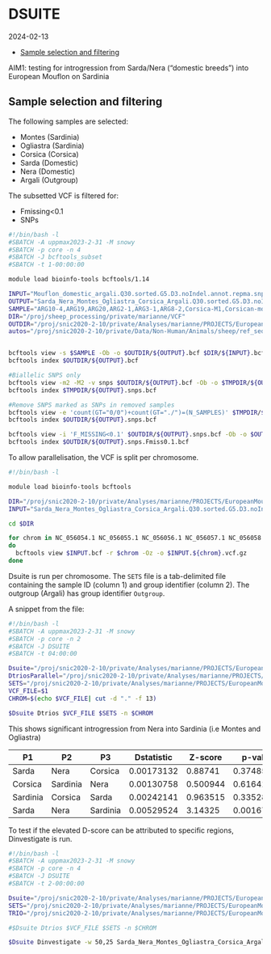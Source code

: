DSUITE
================
2024-02-13

- [Sample selection and filtering](#sample-selection-and-filtering)

AIM1: testing for introgression from Sarda/Nera (“domestic breeds”) into
European Mouflon on Sardinia

## Sample selection and filtering

The following samples are selected:

- Montes (Sardinia)
- Ogliastra (Sardinia)
- Corsica (Corsica)
- Sarda (Domestic)
- Nera (Domestic)
- Argali (Outgroup)

The subsetted VCF is filtered for:

- Fmissing\<0.1
- SNPs

``` bash
#!/bin/bash -l
#SBATCH -A uppmax2023-2-31 -M snowy
#SBATCH -p core -n 4
#SBATCH -J bcftools_subset
#SBATCH -t 1-00:00:00

module load bioinfo-tools bcftools/1.14

INPUT="Mouflon_domestic_argali.Q30.sorted.G5.D3.noIndel.annot.repma.snps.autos"
OUTPUT="Sarda_Nera_Montes_Ogliastra_Corsica_Argali.Q30.sorted.G5.D3.noIndel.annot.repma.autos"
SAMPLE="ARG10-4,ARG19,ARG20,ARG2-1,ARG3-1,ARG8-2,Corsica-M1,Corsican-mouflon-N00,Corsican-Mouflon-N43,Corsican-mouflon-N47,Corsican-mouflon-N76,Corsican-mouflon-N77,Corsican-mouflon-N83,Corsican-mouflon-N85,Corsican-mouflon-N90,Corsican-mouflon-N96,Corsican-mouflon-N97,Montes-1,Montes-2,Montes-3,Montes-4,Montes-5,Montes-6,Ogliastra-11,Ogliastra-12,Ogliastra-13,Ogliastra-14,Ogliastra-15,Ogliastra-18,Ogliastra-19,Ogliastra-1,Ogliastra-3,Ogliastra-4,Ogliastra-6,Ogliastra-9,Ogliastra-17,NeraSheep-183-F,NeraSheep-227-D,NeraSheep-227-F,NeraSheep-435-F,NeraSheep-450-F,NeraSheep-450-SO,NeraSheep-ISEDDU-SO,NeraSheep-P252,NeraSheep-P435,SardaSheep-1,SardaSheep-2,SardaSheep-3,SardaSheep-4,SardaSheep-5,SardaSheep-6"
DIR="/proj/sheep_processing/private/marianne/VCF"
OUTDIR="/proj/snic2020-2-10/private/Analyses/marianne/PROJECTS/EuropeanMouflon/DSUITE"
autos="/proj/snic2020-2-10/private/Data/Non-Human/Animals/sheep/ref_seqs/ARS-UI_Ramb_v2.0/RepeatMasker/GCF_016772045.1_ARS-UI_Ramb_v2.0_genomic.autos.bed"


bcftools view -s $SAMPLE -Ob -o $OUTDIR/${OUTPUT}.bcf $DIR/${INPUT}.bcf
bcftools index $OUTDIR/${OUTPUT}.bcf

#Biallelic SNPS only
bcftools view -m2 -M2 -v snps $OUTDIR/${OUTPUT}.bcf -Ob -o $TMPDIR/${OUTPUT}.snps.bcf
bcftools index $TMPDIR/${OUTPUT}.snps.bcf

#Remove SNPS marked as SNPs in removed samples
bcftools view -e 'count(GT="0/0")+count(GT="./")=(N_SAMPLES)' $TMPDIR/${OUTPUT}.snps.bcf -Ob -o $OUTDIR/${OUTPUT}.snps.bcf
bcftools index $OUTDIR/${OUTPUT}.snps.bcf

bcftools view -i 'F_MISSING<0.1' $OUTDIR/${OUTPUT}.snps.bcf -Ob -o $OUTDIR/${OUTPUT}.snps.Fmiss0.1.bcf
bcftools index $OUTDIR/${OUTPUT}.snps.Fmiss0.1.bcf
```

To allow parallelisation, the VCF is split per chromosome.

``` bash
#!/bin/bash -l

module load bioinfo-tools bcftools

DIR="/proj/snic2020-2-10/private/Analyses/marianne/PROJECTS/EuropeanMouflon/DSUITE/"
INPUT="Sarda_Nera_Montes_Ogliastra_Corsica_Argali.Q30.sorted.G5.D3.noIndel.annot.repma.autos.snps.Fmiss0.1"

cd $DIR

for chrom in NC_056054.1 NC_056055.1 NC_056056.1 NC_056057.1 NC_056058.1 NC_056059.1 NC_056060.1 NC_056061.1 NC_056062.1 NC_056063.1 NC_056064.1 NC_056065.1 NC_056066.1 NC_056067.1 NC_056068.1 NC_056069.1 NC_056070.1 NC_056071.1 NC_056072.1 NC_056073.1 NC_056074.1 NC_056075.1 NC_056076.1 NC_056077.1 NC_056078.1 NC_056079.1
do
  bcftools view $INPUT.bcf -r $chrom -Oz -o $INPUT.${chrom}.vcf.gz
done
```

Dsuite is run per chromosome. The `SETS` file is a tab-delimited file
containing the sample ID (column 1) and group identifier (column 2). The
outgroup (Argali) has group identifier `Outgroup`.

A snippet from the file:

``` bash
#!/bin/bash -l
#SBATCH -A uppmax2023-2-31 -M snowy
#SBATCH -p core -n 2
#SBATCH -J DSUITE
#SBATCH -t 04:00:00

Dsuite="/proj/snic2020-2-10/private/Analyses/marianne/PROJECTS/EuropeanMouflon/DSUITE/Dsuite/Build/Dsuite"
DtriosParallel="/proj/snic2020-2-10/private/Analyses/marianne/PROJECTS/EuropeanMouflon/DSUITE/Dsuite/utils/DtriosParallel"
SETS="/proj/snic2020-2-10/private/Analyses/marianne/PROJECTS/EuropeanMouflon/DSUITE/Domestic_Corsica_Sardinia.txt"
VCF_FILE=$1
CHROM=$(echo $VCF_FILE| cut -d "." -f 13)

$Dsuite Dtrios $VCF_FILE $SETS -n $CHROM
```

This shows significant introgression from Nera into Sardinia (i.e Montes
and Ogliastra)

| P1       | P2       | P3       | Dstatistic | Z-score  | p-value    | f4-ratio   | BBAA       | ABBA   | BABA   |
|----------|----------|----------|------------|----------|------------|------------|------------|--------|--------|
| Sarda    | Nera     | Corsica  | 0.00173132 | 0.88741  | 0.374858   | 0.00243288 | 1101680.00 | 875470 | 872444 |
| Corsica  | Sardinia | Nera     | 0.00130758 | 0.500944 | 0.61641    | 0.00375348 | 1171860.00 | 836414 | 834229 |
| Sardinia | Corsica  | Sarda    | 0.00242141 | 0.963515 | 0.335289   | 0.00752534 | 1177200.00 | 836536 | 832494 |
| Sarda    | Nera     | Sardinia | 0.00529524 | 3.14325  | 0.00167082 | 0.0121647  | 1102290.00 | 878270 | 869017 |

To test if the elevated D-score can be attributed to specific regions,
Dinvestigate is run.

``` bash
#!/bin/bash -l
#SBATCH -A uppmax2023-2-31 -M snowy
#SBATCH -p core -n 4
#SBATCH -J DSUITE
#SBATCH -t 2-00:00:00

Dsuite="/proj/snic2020-2-10/private/Analyses/marianne/PROJECTS/EuropeanMouflon/DSUITE/Dsuite/Build/Dsuite"
SETS="/proj/snic2020-2-10/private/Analyses/marianne/PROJECTS/EuropeanMouflon/DSUITE/METADATA.txt"
TRIO="/proj/snic2020-2-10/private/Analyses/marianne/PROJECTS/EuropeanMouflon/DSUITE/METADATA_test_trios.txt"

#$Dsuite Dtrios $VCF_FILE $SETS -n $CHROM

$Dsuite Dinvestigate -w 50,25 Sarda_Nera_Montes_Ogliastra_Corsica_Argali.Q30.sorted.G5.D3.noIndel.annot.repma.autos.snps.Fmiss0.1.vcf.gz $SETS $TRIO
```
